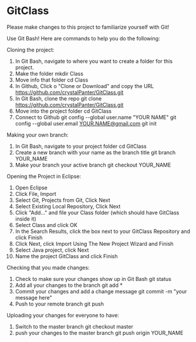 # GitClass
Please make changes to this project to familiarize yourself with Git!

Use Git Bash! Here are commands to help you do the following:



Cloning the project:
1) In Git Bash, navigate to where you want to create a folder for this project.
2) Make the folder
  mkdir Class
3) Move info that folder
  cd Class
4) In Github, Click o "Clone or Download" and copy the URL
  https://github.com/crystalPanter/GitClass.git
5) In Git Bash, clone the repo
  git clone https://github.com/crystalPanter/GitClass.git
6) Move into the project folder
  cd GitClass
7) Connect to Github
  git config --global user.name "YOUR NAME"
  git config --global user.email YOUR.NAME@gmail.com
  git init
  
 
Making your own branch:
1) In Git Bash, navigate to your project folder
  cd GitClass
2) Create a new branch with your name as the branch title
  git branch YOUR_NAME
3) Make your branch your active branch
  git checkout YOUR_NAME

Opening the Project in Eclipse:
1) Open Eclipse
2) Click File, Import
3) Select Git, Projects from Git, Click Next
4) Select Existing Local Repository, Click Next
5) Click "Add..." and file your Class folder (which should have GitClass inside it)
6) Select Class and click OK
7) In the Search Results, click the box next to your GitClass Repository and click Finish
8) Click Next, click Import Using The New Project Wizard and Finish
9) Select Java project, click Next
10) Name the project GitClass and click Finish

Checking that you made changes:
1) Check to make sure your changes show up in Git Bash
  git status
2) Add all your changes to the branch
  git add *
3) Commit your changes and add a change message
  git commit -m "your message here"
4) Push to your remote branch
  git push

Uploading your changes for everyone to have:
1) Switch to the master branch
  git checkout master
2) push your changes to the master branch
  git push origin YOUR_NAME

